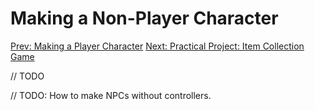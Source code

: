 # Making a Non-Player Character

[Prev: Making a Player Character](making-a-player-character.md) [Next: Practical Project: Item Collection Game](page-not-found.md)

// TODO

// TODO: How to make NPCs without controllers.
